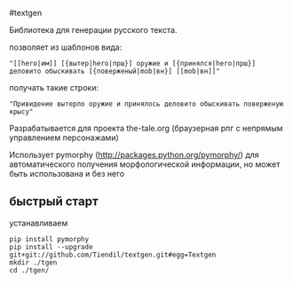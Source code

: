 #textgen

Библиотека для генерации русского текста.

позволяет из шаблонов вида:

```
"[[hero|им]] [{вытер|hero|прш}] оружие и [{принялся|hero|прш}] деловито обыскивать [{поверженый|mob|вн}] [[mob|вн]]"
```

получать такие строки:

```
"Привидение вытерло оружие и принялось деловито обыскивать поверженую крысу"
```

Разрабатывается для проекта the-tale.org (браузерная рпг с непрямым управлением персонажами)

Использует pymorphy (http://packages.python.org/pymorphy/) для автоматического получения морфологической информации, но может быть использована и без него

## быстрый старт

устанавливаем

```
pip install pymorphy
pip install --upgrade git+git://github.com/Tiendil/textgen.git#egg=Textgen
mkdir ./tgen
cd ./tgen/
```
